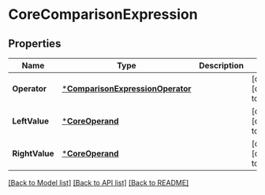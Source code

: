 # CoreComparisonExpression

## Properties
Name | Type | Description | Notes
------------ | ------------- | ------------- | -------------
**Operator** | [***ComparisonExpressionOperator**](ComparisonExpressionOperator.md) |  | [optional] [default to null]
**LeftValue** | [***CoreOperand**](coreOperand.md) |  | [optional] [default to null]
**RightValue** | [***CoreOperand**](coreOperand.md) |  | [optional] [default to null]

[[Back to Model list]](../README.md#documentation-for-models) [[Back to API list]](../README.md#documentation-for-api-endpoints) [[Back to README]](../README.md)


